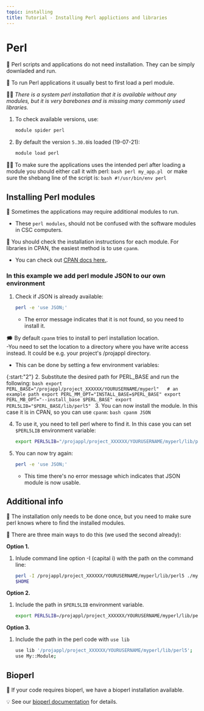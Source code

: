 ```yaml
---
topic: installing
title: Tutorial - Installing Perl applictions and libraries
---
```


# Perl

💬 Perl scripts and applications do not need installation. They can 
be simply downladed and run.

💬 To run Perl applications it usually best to first load a perl module.  

☝🏻 *There is a system perl installation that it is available without any modules, but it is very barebones and is missing many commonly used libraries.*

1. To check available versions, use:
    ```bash
    module spider perl
    ```
2. By default the version `5.30.0`is loaded (19-07-21):
    ```bash
    module load perl
    ```

☝🏻 To make sure the applications uses the intended perl after loading a module you should either call it with perl:
    ```bash
    perl my_app.pl
    ```
or make sure the shebang line of the script is:
    ```bash
    #!/usr/bin/env perl
    ```

## Installing Perl modules

💬 Sometimes the applications may require additional modules to run. 
- These `perl modules`, should not be confused with the software modules in CSC computers.

💬 You should check the installation instructions for each module. For
libraries in CPAN, the easiest method is to use `cpanm`. 
- You can check out [CPAN docs here.](https://metacpan.org/dist/App-cpanminus/view/bin/cpanm).

### In this example we add perl module JSON to our own environment

1. Check if JSON is already available:
    ```bash
    perl -e 'use JSON;'
    ```
    - The error message indicates that it is not found, so you need to install it.

🗯 By default `cpanm` tries to install to perl installation location.   
-You need to set the location to a directory where you have write access instead. It could be e.g. your project's /projappl directory. 
- This can be done by setting a few environment variables:

{:start:"2"}
2. Substitute the desired path for PERL_BASE and run the following:
    ```bash
    export PERL_BASE="/projappl/project_XXXXXX/YOURUSERNAME/myperl"   # an example path
    export PERL_MM_OPT="INSTALL_BASE=$PERL_BASE"
    export PERL_MB_OPT="--install_base $PERL_BASE"
    export PERL5LIB="$PERL_BASE/lib/perl5"
    ```
3. You can now install the module. In this case it is in CPAN, so you can use `cpanm`:
    ```bash
    cpanm JSON
    ```

4. To use it, you need to tell perl where to find it. In this case you can set `$PERL5LIB` environment variable: 
    ```bash
    export PERL5LIB="/projappl/project_XXXXXX/YOURUSERNAME/myperl/lib/perl5"
    ```
5. You can now try again:
    ```bash
    perl -e 'use JSON;'
    ```
    - This time there's no error message which indicates that JSON module is now usable.

## Additional info

💬 The installation only needs to be done once, but you need to make sure perl knows where to find the installed modules.

💭 There are three main ways to do this (we used the second already):

**Option 1.**  
1. Inlude command line option -I (capital i) with the path on the command line:
    ```bash
    perl -I /projappl/project_XXXXXX/YOURUSERNAME/myperl/lib/perl5 ./my_app.pl
    $HOME
    ```

**Option 2.**  
1. Include the path in `$PERL5LIB` environment variable.
    ```bash
    export PERL5LIB=/projappl/project_XXXXXX/YOURUSERNAME/myperl/lib/perl5:${PERL5LIB}
    ```

**Option 3.**  
1. Include the path in the perl code with `use lib`
    ```bash
    use lib '/projappl/project_XXXXXX/YOURUSERNAME/myperl/lib/perl5';
    use My::Module;
    ```

## Bioperl
💬 If your code requires bioperl, we have a bioperl installation available.

💡 See our [bioperl documentation](https://docs.csc.fi/apps/bioperl/) for details.

